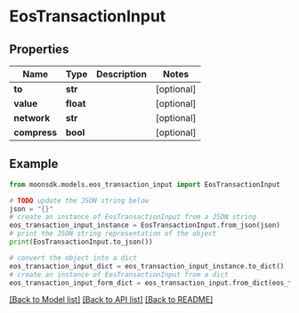 # EosTransactionInput


## Properties

Name | Type | Description | Notes
------------ | ------------- | ------------- | -------------
**to** | **str** |  | [optional] 
**value** | **float** |  | [optional] 
**network** | **str** |  | [optional] 
**compress** | **bool** |  | [optional] 

## Example

```python
from moonsdk.models.eos_transaction_input import EosTransactionInput

# TODO update the JSON string below
json = "{}"
# create an instance of EosTransactionInput from a JSON string
eos_transaction_input_instance = EosTransactionInput.from_json(json)
# print the JSON string representation of the object
print(EosTransactionInput.to_json())

# convert the object into a dict
eos_transaction_input_dict = eos_transaction_input_instance.to_dict()
# create an instance of EosTransactionInput from a dict
eos_transaction_input_form_dict = eos_transaction_input.from_dict(eos_transaction_input_dict)
```
[[Back to Model list]](../README.md#documentation-for-models) [[Back to API list]](../README.md#documentation-for-api-endpoints) [[Back to README]](../README.md)


